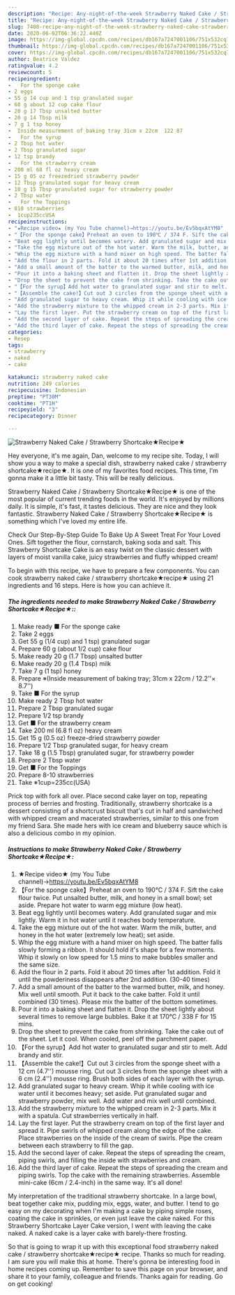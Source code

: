 ```yaml
---
description: "Recipe: Any-night-of-the-week Strawberry Naked Cake / Strawberry Shortcake★Recipe★"
title: "Recipe: Any-night-of-the-week Strawberry Naked Cake / Strawberry Shortcake★Recipe★"
slug: 7408-recipe-any-night-of-the-week-strawberry-naked-cake-strawberry-shortcakerecipe
date: 2020-06-02T06:36:22.440Z
image: https://img-global.cpcdn.com/recipes/db167a7247001106/751x532cq70/strawberry-naked-cake-strawberry-shortcake★recipe★-recipe-main-photo.jpg
thumbnail: https://img-global.cpcdn.com/recipes/db167a7247001106/751x532cq70/strawberry-naked-cake-strawberry-shortcake★recipe★-recipe-main-photo.jpg
cover: https://img-global.cpcdn.com/recipes/db167a7247001106/751x532cq70/strawberry-naked-cake-strawberry-shortcake★recipe★-recipe-main-photo.jpg
author: Beatrice Valdez
ratingvalue: 4.2
reviewcount: 5
recipeingredient:
-   For the sponge cake
- 2 eggs
- 55 g 14 cup and 1 tsp granulated sugar
- 60 g about 12 cup cake flour
- 20 g 17 Tbsp unsalted butter
- 20 g 14 Tbsp milk
- 7 g 1 tsp honey
-  Inside measurement of baking tray 31cm x 22cm  122 87
-   For the syrup
- 2 Tbsp hot water
- 2 Tbsp granulated sugar
- 12 tsp brandy
-   For the strawberry cream
- 200 ml 68 fl oz heavy cream
- 15 g 05 oz freezedried strawberry powder
- 12 Tbsp granulated sugar for heavy cream
- 18 g 15 Tbsp granulated sugar for strawberry powder
- 2 Tbsp water
-   For the Toppings
- 810 strawberries
-  1cup235ccUSA
recipeinstructions:
- "★Recipe video★ (my You Tube channel)→https://youtu.be/Ev5bqxAtYM8"
- "【For the sponge cake】Preheat an oven to 190℃ / 374 F. Sift the cake flour twice. Put unsalted butter, milk, and honey in a small bowl; set aside. Prepare hot water to warm egg mixture (low heat)."
- "Beat egg lightly until becomes watery. Add granulated sugar and mix lightly. Warm it in hot water until it reaches body temperature."
- "Take the egg mixture out of the hot water. Warm the milk, butter, and honey in the hot water (extremely low heat); set aside."
- "Whip the egg mixture with a hand mixer on high speed. The batter falls slowly forming a ribbon. It should hold it&#39;s shape for a few moments. Whip it slowly on low speed for 1.5 mins to make bubbles smaller and the same size."
- "Add the flour in 2 parts. Fold it about 20 times after 1st addition. Fold it until the powderiness disappears after 2nd addition. (30-40 times)"
- "Add a small amount of the batter to the warmed butter, milk, and honey. Mix well until smooth. Put it back to the cake batter. Fold it until combined (30 times). Please mix the batter of the bottom sometimes."
- "Pour it into a baking sheet and flatten it. Drop the sheet lightly about several times to remove large bubbles. Bake it at 170℃ / 338 F for 15 mins."
- "Drop the sheet to prevent the cake from shrinking. Take the cake out of the sheet. Let it cool. When cooled, peel off the parchment paper."
- "【For the syrup】Add hot water to granulated sugar and stir to melt. Add brandy and stir."
- "【Assemble the cake!】Cut out 3 circles from the sponge sheet with a 12 cm (4.7&#39;&#39;) mousse ring. Cut out 3 circles from the sponge sheet with a 6 cm (2.4&#39;&#39;) mousse ring. Brush both sides of each layer with the syrup."
- "Add granulated sugar to heavy cream. Whip it while cooling with ice water until it becomes heavy; set aside. Put granulated sugar and strawberry powder, mix well. Add water and mix well until combined."
- "Add the strawberry mixture to the whipped cream in 2-3 parts. Mix it with a spatula. Cut strawberries vertically in half."
- "Lay the first layer. Put the strawberry cream on top of the first layer and spread it. Pipe swirls of whipped cream along the edge of the cake. Place strawberries on the inside of the cream of swirls. Pipe the cream between each strawberry to fill the gap."
- "Add the second layer of cake. Repeat the steps of spreading the cream, piping swirls, and filling the inside with strawberries and cream."
- "Add the third layer of cake. Repeat the steps of spreading the cream and piping swirls. Top the cake with the remaining strawberries. Assemble mini-cake (6cm / 2.4-inch) in the same way. It&#39;s all done!"
categories:
- Resep
tags:
- strawberry
- naked
- cake

katakunci: strawberry naked cake
nutrition: 249 calories
recipecuisine: Indonesian
preptime: "PT30M"
cooktime: "PT1H"
recipeyield: "3"
recipecategory: Dinner

---
```



![Strawberry Naked Cake / Strawberry Shortcake★Recipe★](https://img-global.cpcdn.com/recipes/db167a7247001106/751x532cq70/strawberry-naked-cake-strawberry-shortcake★recipe★-recipe-main-photo.jpg)

Hey everyone, it's me again, Dan, welcome to my recipe site. Today, I will show you a way to make a special dish, strawberry naked cake / strawberry shortcake★recipe★. It is one of my favorites food recipes. This time, I'm gonna make it a little bit tasty. This will be really delicious.

Strawberry Naked Cake / Strawberry Shortcake★Recipe★ is one of the most popular of current trending foods in the world. It's enjoyed by millions daily. It is simple, it's fast, it tastes delicious. They are nice and they look fantastic. Strawberry Naked Cake / Strawberry Shortcake★Recipe★ is something which I've loved my entire life.

Check Our Step-By-Step Guide To Bake Up A Sweet Treat For Your Loved Ones. Sift together the flour, cornstarch, baking soda and salt. This Strawberry Shortcake Cake is an easy twist on the classic dessert with layers of moist vanilla cake, juicy strawberries and fluffy whipped cream!


To begin with this recipe, we have to prepare a few components. You can cook strawberry naked cake / strawberry shortcake★recipe★ using 21 ingredients and 16 steps. Here is how you can achieve it.

##### The ingredients needed to make Strawberry Naked Cake / Strawberry Shortcake★Recipe★::

1. Make ready  ■ For the sponge cake
1. Take 2 eggs
1. Get 55 g (1/4 cup) and 1 tsp) granulated sugar
1. Prepare 60 g (about 1/2 cup) cake flour
1. Make ready 20 g (1.7 Tbsp) unsalted butter
1. Make ready 20 g (1.4 Tbsp) milk
1. Take 7 g (1 tsp) honey
1. Prepare  ※(Inside measurement of baking tray; 31cm x 22cm / 12.2&#39;&#39;× 8.7&#39;&#39;)
1. Take  ■ For the syrup
1. Make ready 2 Tbsp hot water
1. Prepare 2 Tbsp granulated sugar
1. Prepare 1/2 tsp brandy
1. Get  ■ For the strawberry cream
1. Take 200 ml (6.8 fl oz) heavy cream
1. Get 15 g (0.5 oz) freeze-dried strawberry powder
1. Prepare 1/2 Tbsp granulated sugar, for heavy cream
1. Take 18 g (1.5 Tbsp) granulated sugar, for strawberry powder
1. Prepare 2 Tbsp water
1. Get  ■ For the Toppings
1. Prepare 8-10 strawberries
1. Take  ※1cup=235cc(USA)


Prick top with fork all over. Place second cake layer on top, repeating process of berries and frosting. Traditionally, strawberry shortcake is a dessert consisting of a shortcrust biscuit that&#39;s cut in half and sandwiched with whipped cream and macerated strawberries, similar to this one from my friend Sara. She made hers with ice cream and blueberry sauce which is also a delicious combo in my opinion. 

##### Instructions to make Strawberry Naked Cake / Strawberry Shortcake★Recipe★:

1. ★Recipe video★ (my You Tube channel)→https://youtu.be/Ev5bqxAtYM8
1. 【For the sponge cake】Preheat an oven to 190℃ / 374 F. Sift the cake flour twice. Put unsalted butter, milk, and honey in a small bowl; set aside. Prepare hot water to warm egg mixture (low heat).
1. Beat egg lightly until becomes watery. Add granulated sugar and mix lightly. Warm it in hot water until it reaches body temperature.
1. Take the egg mixture out of the hot water. Warm the milk, butter, and honey in the hot water (extremely low heat); set aside.
1. Whip the egg mixture with a hand mixer on high speed. The batter falls slowly forming a ribbon. It should hold it&#39;s shape for a few moments. Whip it slowly on low speed for 1.5 mins to make bubbles smaller and the same size.
1. Add the flour in 2 parts. Fold it about 20 times after 1st addition. Fold it until the powderiness disappears after 2nd addition. (30-40 times)
1. Add a small amount of the batter to the warmed butter, milk, and honey. Mix well until smooth. Put it back to the cake batter. Fold it until combined (30 times). Please mix the batter of the bottom sometimes.
1. Pour it into a baking sheet and flatten it. Drop the sheet lightly about several times to remove large bubbles. Bake it at 170℃ / 338 F for 15 mins.
1. Drop the sheet to prevent the cake from shrinking. Take the cake out of the sheet. Let it cool. When cooled, peel off the parchment paper.
1. 【For the syrup】Add hot water to granulated sugar and stir to melt. Add brandy and stir.
1. 【Assemble the cake!】Cut out 3 circles from the sponge sheet with a 12 cm (4.7&#39;&#39;) mousse ring. Cut out 3 circles from the sponge sheet with a 6 cm (2.4&#39;&#39;) mousse ring. Brush both sides of each layer with the syrup.
1. Add granulated sugar to heavy cream. Whip it while cooling with ice water until it becomes heavy; set aside. Put granulated sugar and strawberry powder, mix well. Add water and mix well until combined.
1. Add the strawberry mixture to the whipped cream in 2-3 parts. Mix it with a spatula. Cut strawberries vertically in half.
1. Lay the first layer. Put the strawberry cream on top of the first layer and spread it. Pipe swirls of whipped cream along the edge of the cake. Place strawberries on the inside of the cream of swirls. Pipe the cream between each strawberry to fill the gap.
1. Add the second layer of cake. Repeat the steps of spreading the cream, piping swirls, and filling the inside with strawberries and cream.
1. Add the third layer of cake. Repeat the steps of spreading the cream and piping swirls. Top the cake with the remaining strawberries. Assemble mini-cake (6cm / 2.4-inch) in the same way. It&#39;s all done!


My interpretation of the traditional strawberry shortcake. In a large bowl, beat together cake mix, pudding mix, eggs, water, and butter. I tend to go easy on my decorating when I&#39;m making a cake by piping simple roses, coating the cake in sprinkles, or even just leave the cake naked. For this Strawberry Shortcake Layer Cake version, I went with leaving the cake naked. A naked cake is a layer cake with barely-there frosting. 

So that is going to wrap it up with this exceptional food strawberry naked cake / strawberry shortcake★recipe★ recipe. Thanks so much for reading. I am sure you will make this at home. There's gonna be interesting food in home recipes coming up. Remember to save this page on your browser, and share it to your family, colleague and friends. Thanks again for reading. Go on get cooking!
